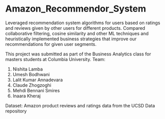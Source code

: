 # Amazon_Recommendor_System

Leveraged recommendation system algorithms for users based on ratings and reviews given by other users for different products. Compared collaborative filtering, cosine similarity and other ML techniques and heuristically implemented business strategies that improve our recommendations for given user segments.

This project was submitted as part of the Business Analytics class for masters students at Columbia University.
Team:
1. Nishita Lamba
2. Umesh Bodhwani
3. Lalit Kumar Annadevara
4. Claude Zhogzoghi
5. Mehdi Bennani Smires
6. Inaara Kheraj

Dataset: Amazon product reviews and ratings data from the UCSD Data repository
